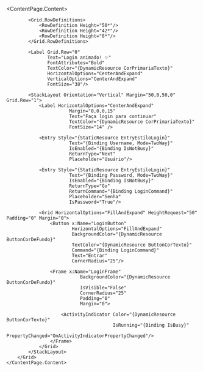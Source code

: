 
<?xml version="1.0" encoding="utf-8" ?>
<ContentPage xmlns="http://xamarin.com/schemas/2014/forms"
             xmlns:x="http://schemas.microsoft.com/winfx/2009/xaml"
             xmlns:d="http://xamarin.com/schemas/2014/forms/design"
             xmlns:mc="http://schemas.openxmlformats.org/markup-compatibility/2006"
             xmlns:vm="clr-namespace:Xamarin.Theming.ViewModels"
             mc:Ignorable="d"
             x:DataType="vm:LoginPageViewModel"
             x:Class="Xamarin.Theming.Views.LoginPage"
             BackgroundColor="{DynamicResource CorDeFundo}"
             NavigationPage.HasNavigationBar="False">
    <ContentPage.Content>
        <Grid VerticalOptions="FillAndExpand" HorizontalOptions="FillAndExpand">

            <Grid.RowDefinitions>
                <RowDefinition Height="50*"/>
                <RowDefinition Height="42*"/>
                <RowDefinition Height="8*"/>
            </Grid.RowDefinitions>
            
            <Label Grid.Row="0"
                   Text="Login animado! ✨"
                   FontAttributes="Bold"
                   TextColor="{DynamicResource CorPrimariaTexto}"
                   HorizontalOptions="CenterAndExpand"
                   VerticalOptions="CenterAndExpand"
                   FontSize="38"/>

            <StackLayout Orientation="Vertical" Margin="50,0,50,0" Grid.Row="1">
                <Label HorizontalOptions="CenterAndExpand"
                           Margin="0,0,0,15"
                           Text="Faça login para continuar"
                           TextColor="{DynamicResource CorPrimariaTexto}"
                           FontSize="14" />

                <Entry Style="{StaticResource EntryEstiloLogin}"
                           Text="{Binding Username, Mode=TwoWay}"
                           IsEnabled="{Binding IsNotBusy}"
                           ReturnType="Next"
                           Placeholder="Usuário"/>

                <Entry Style="{StaticResource EntryEstiloLogin}" 
                           Text="{Binding Password, Mode=TwoWay}"
                           IsEnabled="{Binding IsNotBusy}"
                           ReturnType="Go"
                           ReturnCommand="{Binding LoginCommand}"
                           Placeholder="Senha" 
                           IsPassword="True"/>

                <Grid HorizontalOptions="FillAndExpand" HeightRequest="50" Padding="0" Margin="0">
                    <Button x:Name="LoginButton"
                            HorizontalOptions="FillAndExpand"
                            BackgroundColor="{DynamicResource ButtonCorDeFundo}"
                            TextColor="{DynamicResource ButtonCorTexto}"
                            Command="{Binding LoginCommand}"
                            Text="Entrar"
                            CornerRadius="25"/>

                    <Frame x:Name="LoginFrame"
                               BackgroundColor="{DynamicResource ButtonCorDeFundo}"
                               IsVisible="False"
                               CornerRadius="25"
                               Padding="0" 
                               Margin="0">

                        <ActivityIndicator Color="{DynamicResource ButtonCorTexto}"
                                           IsRunning="{Binding IsBusy}"
                                           PropertyChanged="OnActivityIndicatorPropertyChanged"/>
                    </Frame>
                </Grid>
            </StackLayout>
        </Grid>
    </ContentPage.Content>
</ContentPage>
